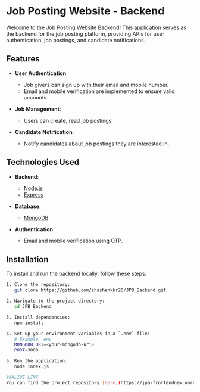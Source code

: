 # Job Posting Website - Backend

Welcome to the Job Posting Website Backend! This application serves as the backend for the job posting platform, providing APIs for user authentication, job postings, and candidate notifications.

## Features

- **User Authentication**: 
  - Job givers can sign up with their email and mobile number.
  - Email and mobile verification are implemented to ensure valid accounts.

- **Job Management**: 
  - Users can create, read job postings.

- **Candidate Notification**: 
  - Notify candidates about job postings they are interested in.

## Technologies Used

- **Backend**: 
  - [Node.js](https://nodejs.org/)
  - [Express](https://expressjs.com/)

- **Database**: 
  - [MongoDB](https://www.mongodb.com/)

- **Authentication**: 
  - Email and mobile verification using OTP.

## Installation

To install and run the backend locally, follow these steps:

```bash
1. Clone the repository:
   git clone https://github.com/shashankkr20/JPB_Backend.git

2. Navigate to the project directory:
   cd JPB_Backend

3. Install dependencies:
   npm install

4. Set up your environment variables in a `.env` file:
   # Example .env
   MONGODB_URI=<your-mongodb-uri>
   PORT=3000

5. Run the application:
   node index.js

###LIVE LINK
You can find the project repository [here](https://jpb-frontendnew.onrender.com/).

